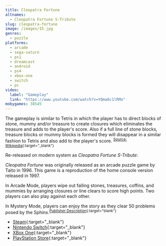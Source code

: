 ```yaml
---
title: Cleopatra Fortune
altnames: 
  - Cleopatra Fortune S-Tribute
slug: cleopatra-fortune
image: /images/15.jpg
genres:
  - puzzle
platforms:
  - arcade
  - sega-saturn
  - ps1
  - dreamcast
  - android
  - ps4
  - xbox-one
  - switch
  - pc
video:
  label: "Gameplay"
  link: "https://www.youtube.com/watch?v=YQma6c1lRMo"
mobygames: 38545
---
```


The gameplay is similar to Tetris in which the player has to direct blocks of stone, mummy and/or treasure to create closures which eliminates the treasure and adds to the player's score. Also if a full line of stone blocks, treasure blocks or mummy blocks is formed they will disappear in a similar fashion to Tetris and also add to the player's score. <sup>[Source: Wikipedia](https://en.wikipedia.org/wiki/Cleopatra_Fortune){:target="_blank"}</sup>

Re-released on modern system as _Cleopatra Fortune S-Tribute_:

_Cleopatra Fortune_ was originally released as an arcade puzzle game by Taito in 1996. This game is a reproduction of the home console version released in 1997.

In Arcade Mode, players wipe out falling stones, treasures, coffins, and mummies by arranging closures or line clears to score high points. Two players can also play against each other.

In Mystery Mode, players can enjoy the story as they clear 50 problems posed by the Sphinx.<sup>[Publisher Description](https://store.steampowered.com/app/1913690/Cleopatra_Fortune_STribute/){:target="blank"}</sup>

* [Steam](https://store.steampowered.com/app/1913690/Cleopatra_Fortune_STribute/){:target="_blank"}
* [Nintendo Switch](https://www.nintendo.com/store/products/cleopatra-fortune-s-tribute-switch/){:target="_blank"}
* [XBox One](https://www.xbox.com/en-US/games/store/cleopatra-fortune-s-tribute/9p67rrblhwm6){:target="_blank"}
* [PlayStation Store](https://store.playstation.com/en-us/product/UP0794-CUSA30071_00-0079333001594374){:target="_blank"}